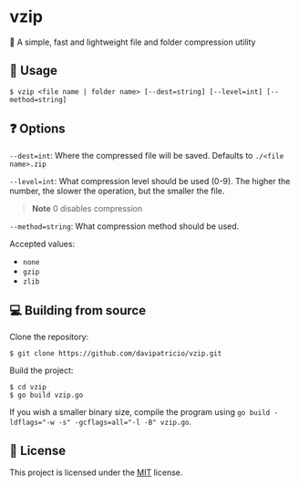 # vzip
📁 A simple, fast and lightweight file and folder compression utility

## 🏃 Usage
```sh-session
$ vzip <file name | folder name> [--dest=string] [--level=int] [--method=string]
```

## ❓ Options
`--dest=int`: Where the compressed file will be saved. Defaults to `./<file name>.zip`

`--level=int`: What compression level should be used (0-9). The higher the number, the slower the operation, but the smaller the file.

> **Note** 0 disables compression

`--method=string`: What compression method should be used.

Accepted values:
  - `none`
  - `gzip`
  - `zlib`

## 💻 Building from source
Clone the repository:

```sh-session
$ git clone https://github.com/davipatricio/vzip.git
```

Build the project:

```sh-session
$ cd vzip
$ go build vzip.go
```

If you wish a smaller binary size, compile the program using `go build -ldflags="-w -s" -gcflags=all="-l -B" vzip.go`.

## 📝 License
This project is licensed under the [MIT](LICENSE) license.
